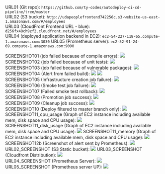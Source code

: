 URL01 (Git repo): `https://github.com/ty-codes/autodeploy-ci-cd-pipeline/tree/master`  
URL02 (S3 bucket): `http://udapeoplefrontend742256c.s3-website-us-east-1.amazonaws.com/#/employees`  
URL03 (CloudFront Frontend URL - blue): `d256fx48ch9zf2.cloudfront.net/#/employees`  
URL04 (deployed application backend in EC2):  `ec2-54-227-118-65.compute-1.amazonaws.com:3030`
URL05 (Prometheus server):  `ec2-52-91-24-69.compute-1.amazonaws.com:9090`  

SCREENSHOT01 (job failed because of compile errors): ![](assets/SCREENSHOT01.png)  
SCREENSHOT02 (job failed because of unit tests): ![](assets/SCREENSHOT02.png)  
SCREENSHOT03 (job failed because of vulnerable packages): ![](assets/SCREENSHOT03.png)  
SCREENSHOT04 (Alert from failed build): ![](assets/SCREENSHOT04.png) ![](assets/SCREENSHOT04_slack.png)  
SCREENSHOT05 (Infrastructure creation job failure): ![](assets/SCREENSHOT05.png)  
SCREENSHOT06 (Smoke test job failure): ![](assets/SCREENSHOT06.png)  
SCREENSHOT07 (Failed smoke test rollback): ![](assets/SCREENSHOT07.png)  
SCREENSHOT08 (Promotion job success): ![](assets/SCREENSHOT08.png)  
SCREENSHOT09 (Cleanup job success): ![](assets/SCREENSHOT09.png)  
SCREENSHOT10 (Deploy filtered to master branch only): ![](assets/SCREENSHOT10.png)  
SCREENSHOT11_cpu_usage (Graph of EC2 instance including available mem, disk space and CPU usage): ![](assets/SCREENSHOT11_cpu_usage.png)  
SCREENSHOT11_disk_usage (Graph of EC2 instance including available mem, disk space and CPU usage): ![](assets/SCREENSHOT11_disk_usage.png)
SCREENSHOT11_memory (Graph of EC2 instance including available mem, disk space and CPU usage): ![](assets/SCREENSHOT11_memory.png)
SCREENSHOT12b (Screenshot of alert sent by Prometheus): ![](assets/SCREENSHOT12b.png)  
URL02_SCREENSHOT (S3 Static bucket): ![](assets/URL03_SCREENSHOT.png) 
URL03_SCREENSHOT (Cloudfront Distribution): ![](assets/URL03_SCREENSHOT.png)  
URL04_SCREENSHOT (Prometheus Server): ![](assets/URL04_SCREENSHOT.png)  
URL05_SCREENSHOT (Prometheus server UP): ![](assets/URL05_SCREENSHOT.png)  